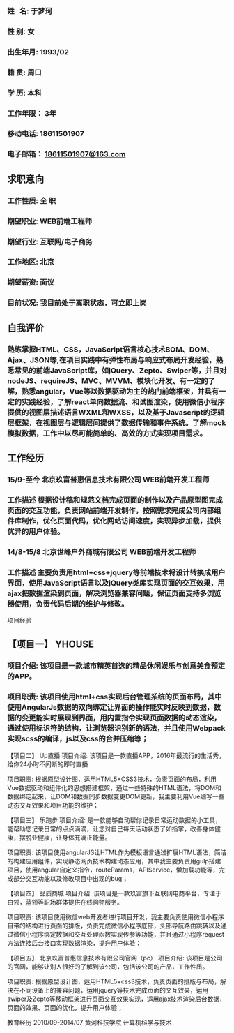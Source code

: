 ###	姓    名:	于梦珂	
###	性    别:	女
###	出生年月:	1993/02	
###	籍    贯:	周口
###	学    历:	本科
###	工作年限：	3年
###	移动电话:	18611501907	
###	电子邮箱：	18611501907@163.com
##	求职意向
###	工作性质:	  全  职	
###	期望职业:	WEB前端工程师
###	期望行业:	互联网/电子商务	
###	工作地区:	北京
###	期望薪资:	面议	
###	目前状况:	我目前处于离职状态，可立即上岗
##	自我评价
###		熟练掌握HTML、CSS，JavaScript语言核心技术BOM、DOM、Ajax、JSON等,在项目实践中有弹性布局与响应式布局开发经验，熟悉常见的前端JavaScript库，如jQuery、Zepto、Swiper等，并且对nodeJS、requireJS、MVC、MVVM、模块化开发、有一定的了解，熟悉angular，Vue等以数据驱动为主的热门前端框架，并具有一定的实践经验，了解react单向数据流、和试图渲染，使用微信小程序提供的视图层描述语言WXML和WXSS，以及基于Javascript的逻辑层框架，在视图层与逻辑层间提供了数据传输和事件系统。了解mock模拟数据，工作中以尽可能简单的、高效的方式实现项目需求。
  
##	工作经历

###	15/9-至今	  北京玖富普惠信息技术有限公司	      WEB前端开发工程师

###	工作描述	    根据设计稿和规范文档完成页面的制作以及产品原型图完成页面的交互功能，负责网站前端开发制作，按照需求完成公司内部组件库制作，优化页面代码，优化网站访问速度，实现异步加载，提供优异的用户体验。

###	14/8-15/8	北京世峰户外商城有限公司	WEB前端开发工程师

###	工作描述	    主要负责用html+css+jquery等前端技术将设计转换成用户界面，使用JavaScript语言以及jQuery类库实现页面的交互效果，用ajax把数据渲染到页面，解决浏览器兼容问题，保证页面支持多浏览器使用，负责代码后期的维护与修改。
项目经验

##	【项目一】	                             YHOUSE
###	项目介绍:	该项目是一款城市精英首选的精品休闲娱乐与创意美食预定的APP。

###	项目职责:	该项目使用html+css实现后台管理系统的页面布局，其中使用AngularJs数据的双向绑定让界面的操作能实时反映到数据，数据的变更能实时展现到界面，用内置指令实现页面数据的动态渲染，通过使用标识符的结构，让浏览器识别新的语法，并且使用Webpack实现scss的编译，js以及css的合并压缩等；
	
【项目二】	                              Up直播
项目介绍:	该项目是一款直播APP，2016年最流行的生活秀，给你24小时不间断的即时直播

项目职责:	根据原型设计图，运用HTML5+CSS3技术，负责页面的布局，利用Vue数据驱动和组件化的思想搭建框架，通过一些特殊的HTML语法，将DOM和数据绑定起来，让DOM和数据同步数据变更DOM更新，我主要利用Vue编写一些动态交互效果和项目功能的维护；
	
【项目三】	乐跑步
项目介绍:	是一款能够自动帮你记录日常运动数据的小工具，能帮助您记录日常的点点滴滴，让您对自己每天活动状态了如指掌，改善身体健康，摆脱亚健康，让身体充满正能量。

项目职责:	该项目使用angularJS让HTML作为模板语言通过扩展HTML语法，简洁的构建应用组件，实现静态网页技术构建动态应用，其中我主要负责用gulp搭建项目，使用angular自定义指令，routeParams，APIService，懒加载功能等，完成部分交互功能以及修改项目中出现的bug；
	
【项目四】	品质商城
项目介绍:	该项目是一款玖富旗下互联网电商平台，专注于白领，蓝领等职场群体提供在线购物服务。

项目职责:	该项目使用微信web开发者进行项目开发，我主要负责使用微信小程序自带的结构进行页面的排版，负责完成微信小程序底部，头部导航路由跳转以及通过微信小程序绑定数据和交互处理函数实现传参等功能，并且通过小程序request方法连接后台接口实现数据渲染，提升用户体验；
	
【项目五】	北京玖富普惠信息技术有限公司官网（pc）
项目介绍:	 该项目是公司的官网，能够让别人很好的了解到该公司，包括该公司的产品，工作性质。

项目职责:	    根据原型设计图，运用HTML5+css3技术，负责页面的排版与布局，解决在不同设备上的兼容问题，运用jquery等技术完成页面的交互效果，运用swiper及Zepto等移动框架进行页面交互效果实现，运用ajax技术渲染后台数据，页面的效果、页面的优化，提升用户体验；
	
教育经历
2010/09-2014/07	黄河科技学院	计算机科学与技术
